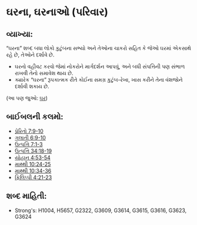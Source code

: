 # ઘરના, ઘરનાઓ (પરિવાર) 

## વ્યાખ્યા: 

“ઘરના” શબ્દ બધા લોકો કુટુંબના સભ્યો અને તેઓના ચાકરો સહિત કે જેઓ ઘરમાં એકસાથે રહે છે, તેઓને દર્શાવે છે.

* ઘરનો વહીવટ કરવો જેમાં નોકરોને માર્ગદર્શન આપવું, અને બધી સંપત્તિની પણ સંભાળ રાખવી તેનો સમાવેશ થાય છે.
* ક્યારેક “ઘરના” રૂપકાત્મક રીતે કોઈના સમગ્ર કુટુંબ-રેખા, ખાસ કરીને તેના વંશજોને દર્શાવી શકાય છે.

(આ પણ જુઓ: [ઘર](../other/house.md))

## બાઈબલની કલમો: 

* [પ્રેરિતો 7:9-10](rc://gu/tn/help/act/07/09)
* [ગલાતી 6:9-10](rc://gu/tn/help/gal/06/09)
* [ઉત્પત્તિ 7:1-3](rc://gu/tn/help/gen/07/01)
* [ઉત્પત્તિ 34:18-19](rc://gu/tn/help/gen/34/18)
* [યોહાન 4:53-54](rc://gu/tn/help/jhn/04/53)
* [માથ્થી 10:24-25](rc://gu/tn/help/mat/10/24)
* [માથ્થી 10:34-36](rc://gu/tn/help/mat/10/34)
* [ફિલિપ્પી 4:21-23](rc://gu/tn/help/php/04/21)

## શબ્દ માહિતી: 

* Strong's: H1004, H5657, G2322, G3609, G3614, G3615, G3616, G3623, G3624
